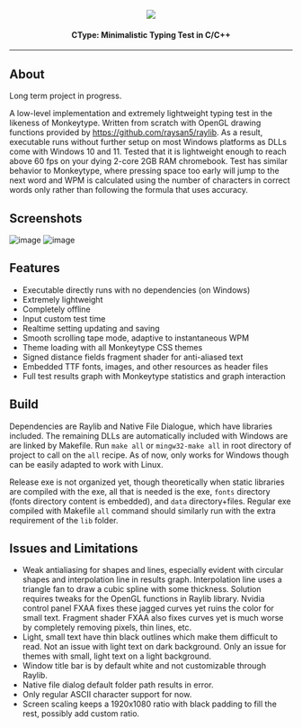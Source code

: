 <h1 align="center">
  <br>
  <a href="https://github.com/DerekYang2/CType"><img src="https://github.com/DerekYang2/CType/assets/115889767/0f7fd2d9-1161-46f4-8aa9-e1c6a3c2753f"></a>
</h1>

<h4 align="center">CType: Minimalistic Typing Test in C/C++</h4>

---

## About 
Long term project in progress.

A low-level implementation and extremely lightweight typing test in the likeness of Monkeytype. Written from scratch with OpenGL drawing functions provided by https://github.com/raysan5/raylib. As a result, executable runs without further setup on most Windows platforms as DLLs come with Windows 10 and 11. Tested that it is lightweight enough to reach above 60 fps on your dying 2-core 2GB RAM chromebook.
Test has similar behavior to Monkeytype, where pressing space too early will jump to the next word and WPM is calculated using the number of characters in correct words only rather than following the formula that uses accuracy.

## Screenshots
![image](https://github.com/DerekYang2/CType/assets/115889767/6265a83f-5b90-4fa3-beb1-46b3de08b542)
![image](https://github.com/DerekYang2/CType/assets/115889767/618e4504-f643-4e37-8663-f70c8047c33f)

## Features
- Executable directly runs with no dependencies (on Windows)
- Extremely lightweight
- Completely offline
- Input custom test time
- Realtime setting updating and saving
- Smooth scrolling tape mode, adaptive to instantaneous WPM
- Theme loading with all Monkeytype CSS themes
- Signed distance fields fragment shader for anti-aliased text
- Embedded TTF fonts, images, and other resources as header files
- Full test results graph with Monkeytype statistics and graph interaction

## Build 
Dependencies are Raylib and Native File Dialogue, which have libraries included. The remaining DLLs are automatically included with Windows are are linked by Makefile. Run `make all` or `mingw32-make all` in root directory of project to call on the `all` recipe. As of now, only works for Windows though can be easily adapted to work with Linux. 

Release exe is not organized yet, though theoretically when static libraries are compiled with the exe, all that is needed is the exe, `fonts` directory (fonts directory content is embedded), and `data` directory+files. Regular exe compiled with Makefile `all` command should similarly run with the extra requirement of the `lib` folder. 

## Issues and Limitations
- Weak antialiasing for shapes and lines, especially evident with circular shapes and interpolation line in results graph. Interpolation line uses a triangle fan to draw a cubic spline with some thickness. Solution requires tweaks for the OpenGL functions in Raylib library. Nvidia control panel FXAA fixes these jagged curves yet ruins the color for small text. Fragment shader FXAA also fixes curves yet is much worse by completely removing pixels, thin lines, etc. 
- Light, small text have thin black outlines which make them difficult to read. Not an issue with light text on dark background. Only an issue for themes with small, light text on a light background.
- Window title bar is by default white and not customizable through Raylib.
- Native file dialog default folder path results in error.
- Only regular ASCII character support for now.
- Screen scaling keeps a 1920x1080 ratio with black padding to fill the rest, possibly add custom ratio.
